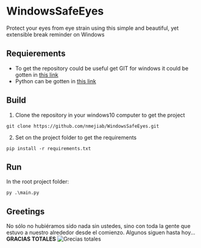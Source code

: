# WindowsSafeEyes
Protect your eyes from eye strain using this simple and beautiful, yet extensible break reminder on Windows

## Requierements
* To get the repository could be useful get GIT for windows it could be gotten in [this link](https://git-scm.com/downloads)
* Python can be gotten in [this link](https://www.python.org)

## Build
1. Clone the repository in your windows10 computer to get the project
```
git clone https://github.com/nmejiab/WindowsSafeEyes.git
```
2. Set on the project folder to get the requirements
```
pip install -r requirements.txt
```
## Run
In the root project folder:
```
py .\main.py
```
## Greetings
No sólo no hubiéramos sido nada sin ustedes, sino con toda la gente que estuvo a nuestro alrededor desde el comienzo. Algunos siguen hasta hoy... **GRACIAS TOTALES**
![Grecias totales](https://www.diariodecultura.com.ar/wp-content/uploads/2022/09/werwerwe-1.png)
